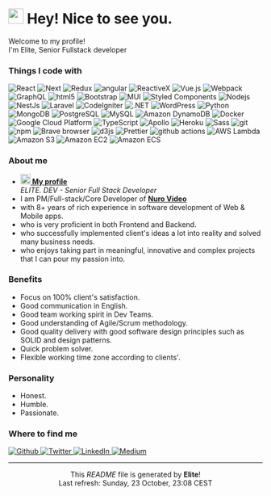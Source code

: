 <h1><img src="https://emojis.slackmojis.com/emojis/images/1531849430/4246/blob-sunglasses.gif?1531849430" width="30"/> Hey! Nice to see you.</h1>

<p>Welcome to my profile! </br> I'm Elite, Senior Fullstack developer
<h3>Things I code with</h3>
<p>
  <img alt="React" src="https://img.shields.io/badge/-React-45b8d8?style=flat-square&logo=react&logoColor=white" />
  <img alt="Next" src="https://img.shields.io/badge/-Next.js-000000?style=flat-square&logo=Next.js&logoColor=white" />
  <img alt="Redux" src="https://img.shields.io/badge/-Redux-764ABC?style=flat-square&logo=Redux&logoColor=white" />
  <img alt="angular" src="https://img.shields.io/badge/-Angular-DD0031?style=flat-square&logo=angular&logoColor=white" />
  <img alt="ReactiveX" src="https://img.shields.io/badge/-RxJs-B7178C?style=flat-square&logo=reactivex&logoColor=white" />
  <img alt="Vue.js" src="https://img.shields.io/badge/-Vue.js-4FC08D?style=flat-square&logo=Vue.js&logoColor=white" />
  <img alt="Webpack" src="https://img.shields.io/badge/-Webpack-8DD6F9?style=flat-square&logo=webpack&logoColor=white" /> 
  <img alt="GraphQL" src="https://img.shields.io/badge/-GraphQL-E10098?style=flat-square&logo=graphql&logoColor=white" />
  <img alt="html5" src="https://img.shields.io/badge/-HTML5-E34F26?style=flat-square&logo=html5&logoColor=white" />
  <img alt="Bootstrap" src="https://img.shields.io/badge/-Bootstrap-7952B3?style=flat-square&logo=Bootstrap&logoColor=white" />
  <img alt="MUI" src="https://img.shields.io/badge/-MUI-007FFF?style=flat-square&logo=MUI&logoColor=white" />
  <img alt="Styled Components" src="https://img.shields.io/badge/-Styled_Components-db7092?style=flat-square&logo=styled-components&logoColor=white" />

  <img alt="Nodejs" src="https://img.shields.io/badge/-Nodejs-43853d?style=flat-square&logo=Node.js&logoColor=white" />
  <img alt="NestJs" src="https://img.shields.io/badge/-NestJs-ea2845?style=flat-square&logo=nestjs&logoColor=white" />
  <img alt="Laravel" src="https://img.shields.io/badge/-Laravel-FF2D20?style=flat-square&logo=Laravel&logoColor=white" />
  <img alt="CodeIgniter" src="https://img.shields.io/badge/-CodeIgniter-EF4223?style=flat-square&logo=CodeIgniter&logoColor=white" />
  <img alt=".NET" src="https://img.shields.io/badge/-.NET-512BD4?style=flat-square&logo=.NET&logoColor=white" />
  <img alt="WordPress" src="https://img.shields.io/badge/-WordPress-21759B?style=flat-square&logo=WordPress&logoColor=white" />
  <img alt="Python" src="https://img.shields.io/badge/-Python-3776AB?style=flat-square&logo=Python&logoColor=white" />
  
  <img alt="MongoDB" src="https://img.shields.io/badge/-MongoDB-13aa52?style=flat-square&logo=mongodb&logoColor=white" />
  <img alt="PostgreSQL" src="https://img.shields.io/badge/-PostgreSQL-4169E1?style=flat-square&logo=PostgreSQL&logoColor=white" />
  <img alt="MySQL" src="https://img.shields.io/badge/-MySQL-4479A1?style=flat-square&logo=MySQL&logoColor=white" />
  <img alt="Amazon DynamoDB" src="https://img.shields.io/badge/-Amazon DynamoDB-4053D6?style=flat-square&logo=Amazon DynamoDB&logoColor=white" />
  
  <img alt="Docker" src="https://img.shields.io/badge/-Docker-46a2f1?style=flat-square&logo=docker&logoColor=white" />
  <img alt="Google Cloud Platform" src="https://img.shields.io/badge/-Google_Cloud_Platform-1a73e8?style=flat-square&logo=google-cloud&logoColor=white" />
  <img alt="TypeScript" src="https://img.shields.io/badge/-TypeScript-007ACC?style=flat-square&logo=typescript&logoColor=white" />
  <img alt="Apollo" src="https://img.shields.io/badge/-Apollo%20GraphQL-311C87?style=flat-square&logo=apollo-graphql&logoColor=white" />
  <img alt="Heroku" src="https://img.shields.io/badge/-Heroku-430098?style=flat-square&logo=heroku&logoColor=white" />
  <img alt="Sass" src="https://img.shields.io/badge/-Sass-CC6699?style=flat-square&logo=sass&logoColor=white" />
  <img alt="git" src="https://img.shields.io/badge/-Git-F05032?style=flat-square&logo=git&logoColor=white" />
  <img alt="npm" src="https://img.shields.io/badge/-NPM-CB3837?style=flat-square&logo=npm&logoColor=white" />
  <img alt="Brave browser" src="https://img.shields.io/badge/-Brave_Browser-FB542B?style=flat-square&logo=brave&logoColor=white" />
  <img alt="d3js" src="https://img.shields.io/badge/-D3.js-F9A03C?style=flat-square&logo=d3.js&logoColor=white" />
  <img alt="Prettier" src="https://img.shields.io/badge/-Prettier-F7B93E?style=flat-square&logo=prettier&logoColor=white" />
  <img alt="github actions" src="https://img.shields.io/badge/-Github_Actions-2088FF?style=flat-square&logo=github-actions&logoColor=white" />
  <img alt="AWS Lambda" src="https://img.shields.io/badge/-AWS Lambda-FF9900?style=flat-square&logo=AWS Lambda&logoColor=white" />
  <img alt="Amazon S3" src="https://img.shields.io/badge/-Amazon S3-569A31?style=flat-square&logo=Amazon S3&logoColor=white" />
  <img alt="Amazon EC2" src="https://img.shields.io/badge/-Amazon EC2-FF9900?style=flat-square&logo=Amazon EC2&logoColor=white" />
  <img alt="Amazon ECS" src="https://img.shields.io/badge/-Amazon ECS-FF9900?style=flat-square&logo=Amazon ECS&logoColor=white" />
</p>

<h3>About me</h3>
<ul>
  <li><a href="https://websuperior57.netlify.app/resume/"><b><img src="https://emojipedia-us.s3.dualstack.us-west-1.amazonaws.com/thumbs/240/apple/237/fire_1f525.png" width="20" alt="new" /> My profile</b></a><br/><i>ELITE. DEV - Senior Full Stack Developer</i></li>
  <li>I am PM/Full-stack/Core Developer of <a href="https://nuro.video/en/" ><b>Nuro Video</b></a> </li>
  <li>with 8+ years of rich experience in software development of Web & Mobile apps.</li>
  <li>who is very proficient in both Frontend and Backend.</li>
  <li>who successfully implemented client's ideas a lot into reality and solved many business needs.</li>
  <li>who enjoys taking part in meaningful, innovative and complex projects that I can pour my passion into.</li>
</ul>

<h3>Benefits</h3>
<ul>
  <li>Focus on 100% client's satisfaction.</li>
  <li>Good communication in English.</li>
  <li>Good team working spirit in Dev Teams.</li>
  <li>Good understanding of Agile/Scrum methodology.</li>
  <li>Good quality delivery with good software design principles such as SOLID and design patterns.</li>
  <li>Quick problem solver.</li>
  <li>Flexible working time zone according to clients'.</li>
</ul>

<h3>Personality</h3>
<ul>
  <li>Honest.</li>
  <li>Humble.</li>
  <li>Passionate.</li>
</ul>


<h3>Where to find me</h3>
<p>
<a href="https://github.com/superior57" target="_blank">
  <img alt="Github" src="https://img.shields.io/badge/GitHub-181717.svg?&style=for-the-badge&logo=Github&logoColor=white" />
</a> 
<a href="mailto:petpanda0057@gmail.com" target="_blank">
  <img alt="Twitter" src="https://img.shields.io/badge/Google-EA4335.svg?&style=for-the-badge&logo=Gmail&logoColor=white" />
</a> 
<a href="https://join.skype.com/invite/nWcYVFPJ2UYM" target="_blank">
  <img alt="LinkedIn" src="https://img.shields.io/badge/Skype-00AFF0.svg?&style=for-the-badge&logo=Skype&logoColor=white" />
</a> 
<a href="https://t.me/superior57" target="_blank">
  <img alt="Medium" src="https://img.shields.io/badge/Telegram-%2312100E.svg?&style=for-the-badge&logo=Telegram&logoColor=white" />
</a>
</p>

---

<p align="center">This <i>README</i> file is generated by <b>Elite</b>!</br>Last refresh: Sunday, 23 October, 23:08 CEST<br /></p>
